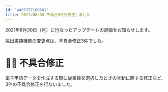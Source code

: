 ```yaml
---
id: '4405757160601'
title: 2021/08/30 不具合3件を修正しました
---
```

2021年8月30日（月）に行なったアップデートの詳細をお知らせします。

届出書類機能の変更点は、不具合修正3件でした。

# 👨‍⚕️ 不具合修正

電子申請データを作成する際に従業員を選択したときの挙動に関する修正など、3件の不具合修正を行ないました。
